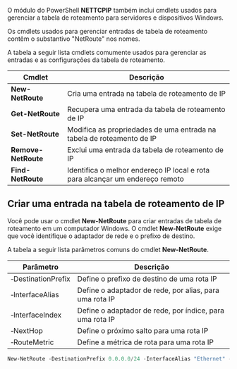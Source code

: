 O módulo do PowerShell **NETTCPIP** também inclui cmdlets usados para gerenciar a tabela de roteamento para servidores e dispositivos Windows.

Os cmdlets usados para gerenciar entradas de tabela de roteamento contêm o substantivo "NetRoute" nos nomes.

A tabela a seguir lista cmdlets comumente usados para gerenciar as entradas e as configurações da tabela de roteamento.

| Cmdlet              | Descrição                                                                     |
| ------------------- | ----------------------------------------------------------------------------- |
| **New-NetRoute**    | Cria uma entrada na tabela de roteamento de IP                                |
| **Get-NetRoute**    | Recupera uma entrada da tabela de roteamento de IP                            |
| **Set-NetRoute**    | Modifica as propriedades de uma entrada na tabela de roteamento de IP         |
| **Remove-NetRoute** | Exclui uma entrada da tabela de roteamento de IP                              |
| **Find-NetRoute**   | Identifica o melhor endereço IP local e rota para alcançar um endereço remoto |

## Criar uma entrada na tabela de roteamento de IP
Você pode usar o cmdlet **New-NetRoute** para criar entradas de tabela de roteamento em um computador Windows. O cmdlet **New-NetRoute** exige que você identifique o adaptador de rede e o prefixo de destino.

A tabela a seguir lista parâmetros comuns do cmdlet **New-NetRoute**.

| Parâmetro          | Descrição                                                |
| ------------------ | -------------------------------------------------------- |
| ‑DestinationPrefix | Define o prefixo de destino de uma rota IP               |
| ‑InterfaceAlias    | Define o adaptador de rede, por alias, para uma rota IP  |
| ‑InterfaceIndex    | Define o adaptador de rede, por índice, para uma rota IP |
| ‑NextHop           | Define o próximo salto para uma rota IP                  |
| ‑RouteMetric       | Define a métrica de rota para uma rota IP                |

```powershell
New-NetRoute -DestinationPrefix 0.0.0.0/24 -InterfaceAlias "Ethernet" -DefaultGateway 192.168.1.1
```



















